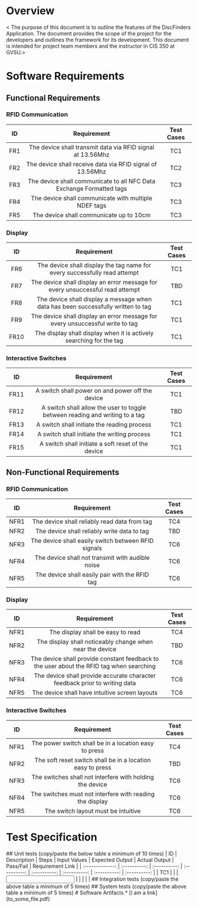 # Overview 
< The purpose of this document is to outline the features of the DiscFinders Application. The document provides the scope of the project for the developers and outlines the framework for its development. This document is intended for project team members and the instructor in CIS 350 at GVSU.>
 
# Software Requirements
<This section contains both the functional and non-functional requirements of this project. Each requirement is located under a specific category in either the functional of non-functional heading to which it applies.>  

## Functional Requirements 

### RFID Communication 
| ID | Requirement | Test Cases |
| :-------------: | :----------: | :----------: | 
| FR1  |  The device shall transmit data via RFID signal at 13.56Mhz            | TC1 | 
| FR2  |  The device shall receive data via RFID signal of 13.56Mhz             | TC2 | 
| FR3  |  The device shall communicate to all NFC Data Exchange Formatted tags  | TC3 | 
| FR4  |  The device shall communicate with multiple NDEF tags                  | TC3 | 
| FR5  |  The device shall communicate up to 10cm                               | TC3 | 

### Display
| ID | Requirement | Test Cases |
| :-------------: | :----------: | :----------: | 
| FR6  |  The device shall display the tag name for every successfully read attempt          | TC1 |
| FR7  |  The device shall display an error message for every unsuccessful read attempt      | TBD |
| FR8  |  The device shall display a message when data has been successfully written to tag  | TC1 |
| FR9  |  The device shall display an error message for every unsuccessful write to tag      | TC1 |
| FR10 |  The display shall display when it is actively searching for the tag                | TC1 |

### Interactive Switches
| ID | Requirement | Test Cases |
| :-------------: | :----------: | :----------: | 
| FR11 |  A switch shall power on and power off the device                               | TC1 |
| FR12 |  A switch shall allow the user to toggle between reading and writing to a tag   | TBD |
| FR13 |  A switch shall initiate the reading process                                    | TC1 |
| FR14 |  A switch shall initiate the writing process                                    | TC1 |
| FR15 |  A switch shall initiate a soft reset of the device                             | TC1 |  

## Non-Functional Requirements 

### RFID Communication 
| ID | Requirement | Test Cases |
| :-------------: | :----------: | :----------: | 
| NFR1 | The device shall reliably read data from tag          | TC4 | 
| NFR2 | The device shall reliably write data to tag           | TBD | 
| NFR3 | The device shall easily switch between RFID signals   | TC6 | 
| NFR4 | The device shall not transmit with audible noise      | TC6 | 
| NFR5 | The device shall easily pair with the RFID tag        | TC6 | 

### Display 
| ID | Requirement | Test Cases |
| :-------------: | :----------: | :----------: | 
| NFR1 |  The display shall be easy to read                                                         | TC4 | 
| NFR2 |  The display shall noticeably change when near the device                                  | TBD | 
| NFR3 |  The device shall provide constant feedback to the user about the RFID tag when searching  | TC6 | 
| NFR4 |  The device shall provide accurate character feedback prior to writing data                | TC6 | 
| NFR5 |  The device shall have intuitive screen layouts                                            | TC6 | 


### Interactive Switches 
| ID | Requirement | Test Cases |
| :-------------: | :----------: | :----------: | 
| NFR1 |  The power switch shall be in a location easy to press       | TC4 | 
| NFR2 |  The soft reset switch shall be in a location easy to press  | TBD | 
| NFR3 |  The switches shall not interfere with holding the device    | TC6 | 
| NFR4 |  The switches must not interfere with reading the display    | TC6 | 
| NFR5 |  The switch layout must be intuitive                         | TC6 | 


# Test Specification
<Description of what this section is>
## Unit tests
(copy/paste the below table a minimum of 10 times) 
| ID | Description | Steps | Input Values | Expected Output | Actual Output | Pass/Fail | Requirement Link |
| :-------------: | :----------: | :----------: | :----------: | :----------: | :----------: | :----------: | :----------: | 
| TC1 | <TC1 description> | <steps to execute TC1> | <input values to this test case> | <expected output as a result of test case> | <actual output of test case> | <did it pass or fail?> | <requirement IDs this test case is linked to> | 
## Integration tests
(copy/paste the above table a minimum of 5 times) ## System tests
(copy/paste the above table a minimum of 5 times) # Software Artifacts
<Describe the purpose of this section>
* [I am a link](to_some_file.pdf) 






